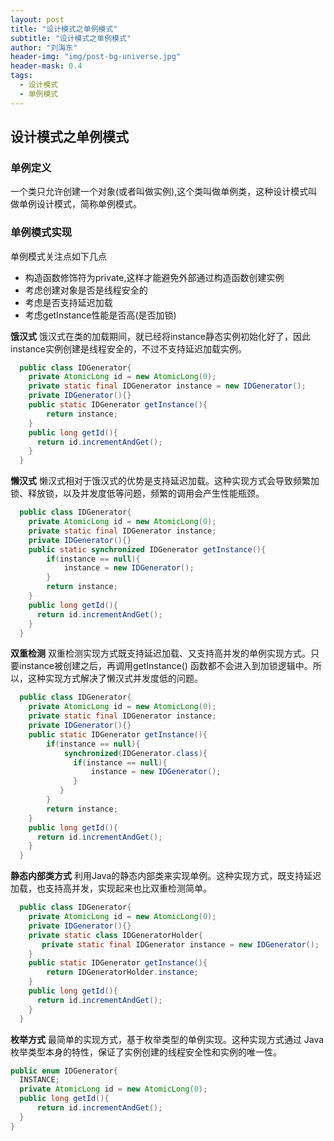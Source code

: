 ```yaml
---
layout: post
title: "设计模式之单例模式"
subtitle: "设计模式之单例模式"
author: "刘海东"
header-img: "img/post-bg-universe.jpg"
header-mask: 0.4
tags:
  - 设计模式
  - 单例模式
---
```



## 设计模式之单例模式
### 单例定义
一个类只允许创建一个对象(或者叫做实例),这个类叫做单例类，这种设计模式叫做单例设计模式，简称单例模式。

### 单例模式实现
单例模式关注点如下几点
- 构造函数修饰符为private,这样才能避免外部通过构造函数创建实例
- 考虑创建对象是否是线程安全的
- 考虑是否支持延迟加载
- 考虑getInstance性能是否高(是否加锁)

**饿汉式**
饿汉式在类的加载期间，就已经将instance静态实例初始化好了，因此instance实例创建是线程安全的，不过不支持延迟加载实例。
```java
  public class IDGenerator{
    private AtomicLong id = new AtomicLong(0);
    private static final IDGenerator instance = new IDGenerator();
    private IDGenerator(){}
    public static IDGenerator getInstance(){
        return instance;
    }
    public long getId(){
      return id.incrementAndGet();
    }
  }
```


**懒汉式** 
懒汉式相对于饿汉式的优势是支持延迟加载。这种实现方式会导致频繁加锁、释放锁，以及并发度低等问题，频繁的调用会产生性能瓶颈。
```java
  public class IDGenerator{
    private AtomicLong id = new AtomicLong(0);
    private static final IDGenerator instance;
    private IDGenerator(){}
    public static synchronized IDGenerator getInstance(){
        if(instance == null){
            instance = new IDGenerator();
        }   
        return instance;
    }
    public long getId(){
      return id.incrementAndGet();
    }
  }
```

**双重检测** 
双重检测实现方式既支持延迟加载、又支持高并发的单例实现方式。只要instance被创建之后，再调用getInstance() 函数都不会进入到加锁逻辑中。所以，这种实现方式解决了懒汉式并发度低的问题。
```java
  public class IDGenerator{
    private AtomicLong id = new AtomicLong(0);
    private static final IDGenerator instance;
    private IDGenerator(){}
    public static IDGenerator getInstance(){
        if(instance == null){
            synchronized(IDGenerator.class){
              if(instance == null){
                  instance = new IDGenerator();
              }
           }
        }   
        return instance;
    }
    public long getId(){
      return id.incrementAndGet();
    }
  }
```

**静态内部类方式**
利用Java的静态内部类来实现单例。这种实现方式，既支持延迟加载，也支持高并发，实现起来也比双重检测简单。
```java
  public class IDGenerator{
    private AtomicLong id = new AtomicLong(0);
    private IDGenerator(){}
    private static class IDGeneratorHolder{
       private static final IDGenerator instance = new IDGenerator();
    }
    public static IDGenerator getInstance(){   
        return IDGeneratorHolder.instance;
    }
    public long getId(){
      return id.incrementAndGet();
    }
  }
```

**枚举方式**
最简单的实现方式，基于枚举类型的单例实现。这种实现方式通过 Java 枚举类型本身的特性，保证了实例创建的线程安全性和实例的唯一性。
```java
public enum IDGenerator{
  INSTANCE;
  private AtomicLong id = new AtomicLong(0);
  public long getId(){
      return id.incrementAndGet();
  }
}
```











